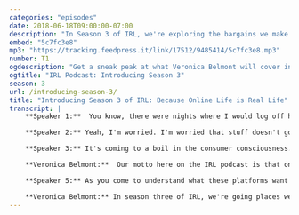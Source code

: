 ```yaml
---
categories: "episodes"
date: 2018-06-18T09:00:00-07:00
description: "In Season 3 of IRL, we're exploring the bargains we make online every day, and how we might approach striking better deals with the powers that be. You'll find out what happened when the U.S. Army got into the video game business, what it's like to be a professional flirter on Tinder (for real), and how a super cute pig transformed a person's life one Instagram post at a time. Episode 1 launches July 2nd."
embed: "5c7fc3e8"
mp3: "https://tracking.feedpress.it/link/17512/9485414/5c7fc3e8.mp3"
number: T1
ogdescription: "Get a sneak peak at what Veronica Belmont will cover in Season 3 of IRL, because online life is real life. "
ogtitle: "IRL Podcast: Introducing Season 3"
season: 3
url: /introducing-season-3/
title: "Introducing Season 3 of IRL: Because Online Life is Real Life"
transcript: |
    **Speaker 1:**  You know, there were nights where I would log off having essentially tricked women into going on dates. That was really difficult.

    **Speaker 2:** Yeah, I'm worried. I'm worried that stuff doesn't go away. They could sell my information, right? To Russians?

    **Speaker 3:** It's coming to a boil in the consumer consciousness.

    **Veronica Belmont:**  Our motto here on the IRL podcast is that online life is real life. Not just because most of us sleep with our phones, but also because the choices we make online affect our day to day lives more than ever before. Over our first two seasons, we confronted online trolls and stood up for net neutrality. We downloaded the latest on bots and facial recognition technology. We visited plenty of tech startups, and even a cult. Most importantly, we've connected with you. We're so grateful that you've joined us to help shape a stronger, more human internet for everybody.

    **Speaker 5:** As you come to understand what these platforms want from you, you're in a much better position to use them intelligently. It's not that scary.

    **Veronica Belmont:** In season three of IRL, we're going places we've never gone before. You'll find out what happened when the US Army got into the video game business, what it's like to be a professional flirter on Tinder, for real, and how a super cute pig transformed a person's life one Instagram post at a time. It's all leading up to a very special season finale, where we take everything we've learned and used it to try and predict the future of elections. I'm your host, Veronica Belmont, and this is season three of IRL, an original podcast from Mozilla. Episode one launches July 2nd. Subscribe via Apple podcasts or Spotify, or wherever you get your ear candy. It's easy and it's free. We can not wait to share it all with you.
---
```

